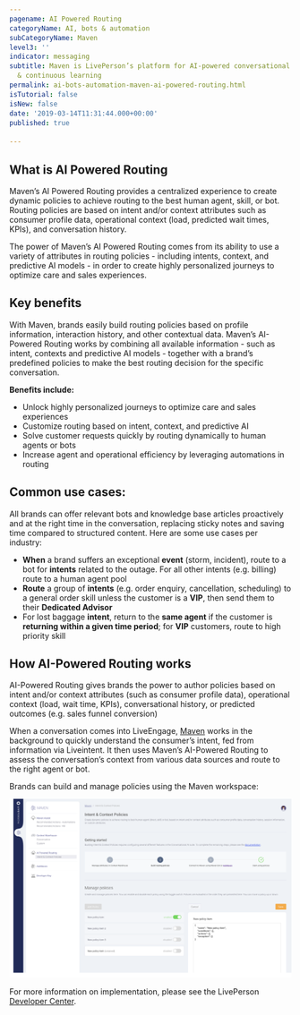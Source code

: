 ```yaml
---
pagename: AI Powered Routing
categoryName: AI, bots & automation
subCategoryName: Maven
level3: ''
indicator: messaging
subtitle: Maven is LivePerson’s platform for AI-powered conversational orchestration
  & continuous learning
permalink: ai-bots-automation-maven-ai-powered-routing.html
isTutorial: false
isNew: false
date: '2019-03-14T11:31:44.000+00:00'
published: true

---
```


## What is AI Powered Routing

Maven’s AI Powered Routing provides a centralized experience to create dynamic policies to achieve routing to the best human agent, skill, or bot. Routing policies are based on intent and/or context attributes such as consumer profile data, operational context (load, predicted wait times, KPIs), and conversation history.

The power of Maven’s AI Powered Routing comes from its ability to use a variety of attributes in routing policies - including intents, context, and predictive AI models - in order to create highly personalized journeys to optimize care and sales experiences.

## Key benefits

With Maven, brands easily build routing policies based on profile information, interaction history, and other contextual data. Maven’s AI-Powered Routing works by combining all available information - such as intent, contexts and predictive AI models - together with a brand’s predefined policies to make the best routing decision for the specific conversation.

**Benefits include:**

* Unlock highly personalized journeys to optimize care and sales experiences
* Customize routing based on intent, context, and predictive AI
* Solve customer requests quickly by routing dynamically to human agents or bots
* Increase agent and operational efficiency by leveraging automations in routing

## Common use cases:

All brands can offer relevant bots and knowledge base articles proactively and at the right time in the conversation, replacing sticky notes and saving time compared to structured content. Here are some use cases per industry:

- **When** a brand suffers an exceptional **event** (storm, incident), route to a bot for **intents** related to the outage. For all other intents (e.g. billing) route to a human agent pool
- **Route** a group of **intents** (e.g. order enquiry, cancellation, scheduling) to a general order skill unless the customer is a **VIP**, then send them to their **Dedicated Advisor**
- For lost baggage **intent**, return to the **same agent** if the customer is **returning within a given time period**; for **VIP** customers, route to high priority skill

## How AI-Powered Routing works

AI-Powered Routing gives brands the power to author policies based on intent and/or context attributes (such as consumer profile data), operational context (load, wait time, KPIs), conversational history, or predicted outcomes (e.g. sales funnel conversion)

When a conversation comes into LiveEngage, [Maven](https://knowledge.liveperson.com/ai-bots-automation-maven-overview.html) works in the background to quickly understand the consumer’s intent, fed from information via Liveintent. It then uses Maven’s AI-Powered Routing to assess the conversation’s context from various data sources and route to the right agent or bot.

Brands can build and manage policies using the Maven workspace:

<img class="fancyimage" width="750" src="img/intent-context-policies.png">

For more information on implementation, please see the LivePerson [Developer Center](https://developers.liveperson.com/maven-ai-powered-routing-overview.html).
